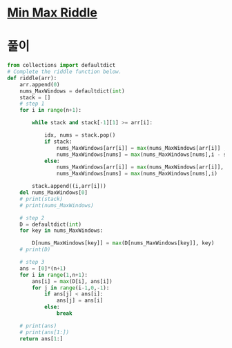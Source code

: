 # [Min Max Riddle](https://www.hackerrank.com/challenges/min-max-riddle/problem?isFullScreen=true&h_l=interview&playlist_slugs%5B%5D=interview-preparation-kit&playlist_slugs%5B%5D=stacks-queues)

# 풀이
```python
from collections import defaultdict
# Complete the riddle function below.
def riddle(arr):
    arr.append(0)
    nums_MaxWindows = defaultdict(int)
    stack = []
    # step 1
    for i in range(n+1):

        while stack and stack[-1][1] >= arr[i]:

            idx, nums = stack.pop()
            if stack:
                nums_MaxWindows[arr[i]] = max(nums_MaxWindows[arr[i]] ,i-stack[-1][0])
                nums_MaxWindows[nums] = max(nums_MaxWindows[nums],i - stack[-1][0]-1)
            else:
                nums_MaxWindows[arr[i]] = max(nums_MaxWindows[arr[i]], i+ 1)
                nums_MaxWindows[nums] = max(nums_MaxWindows[nums],i)

        stack.append((i,arr[i]))
    del nums_MaxWindows[0]
    # print(stack)
    # print(nums_MaxWindows)

    # step 2
    D = defaultdict(int)
    for key in nums_MaxWindows:

        D[nums_MaxWindows[key]] = max(D[nums_MaxWindows[key]], key)
    # print(D)

    # step 3
    ans = [0]*(n+1)
    for i in range(1,n+1):
        ans[i] = max(D[i], ans[i])
        for j in range(i-1,0,-1):
            if ans[j] < ans[i]:
                ans[j] = ans[i]
            else:
                break

    # print(ans)
    # print(ans[1:])
    return ans[1:]
```
